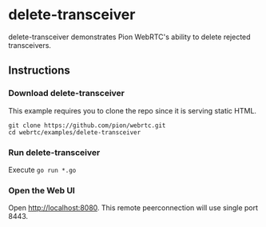 # delete-transceiver
delete-transceiver demonstrates Pion WebRTC's ability to delete rejected transceivers.

## Instructions

### Download delete-transceiver
This example requires you to clone the repo since it is serving static HTML.

```
git clone https://github.com/pion/webrtc.git
cd webrtc/examples/delete-transceiver
```

### Run delete-transceiver
Execute `go run *.go`

### Open the Web UI
Open [http://localhost:8080](http://localhost:8080). This remote peerconnection will use single port 8443.

